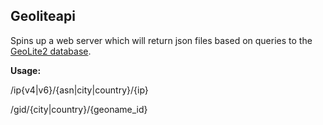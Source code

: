 ## Geoliteapi
Spins up a web server which will return json files based on queries to the [GeoLite2 database](https://dev.maxmind.com/geoip/geoip2/geolite2/).



**Usage:**

/ip{v4|v6}/{asn|city|country}/{ip}

/gid/{city|country}/{geoname\_id}
